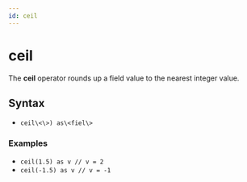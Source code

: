 ```yaml
---
id: ceil
---
```


# ceil

The **ceil** operator rounds up a field value to the nearest integer
value.

## Syntax

-   `ceil\<\>) as\<fiel\>`

### Examples

-   `ceil(1.5) as v // v = 2`
-   `ceil(-1.5) as v // v = -1`
